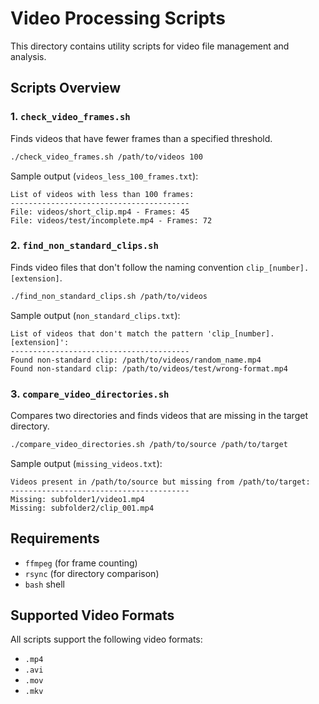 # Video Processing Scripts

This directory contains utility scripts for video file management and analysis.

## Scripts Overview

### 1. `check_video_frames.sh`
Finds videos that have fewer frames than a specified threshold.

```bash
./check_video_frames.sh /path/to/videos 100
```

Sample output (`videos_less_100_frames.txt`):
```
List of videos with less than 100 frames:
----------------------------------------
File: videos/short_clip.mp4 - Frames: 45
File: videos/test/incomplete.mp4 - Frames: 72
```

### 2. `find_non_standard_clips.sh`
Finds video files that don't follow the naming convention `clip_[number].[extension]`.

```bash
./find_non_standard_clips.sh /path/to/videos
```

Sample output (`non_standard_clips.txt`):
```
List of videos that don't match the pattern 'clip_[number].[extension]':
----------------------------------------
Found non-standard clip: /path/to/videos/random_name.mp4
Found non-standard clip: /path/to/videos/test/wrong-format.mp4
```

### 3. `compare_video_directories.sh`
Compares two directories and finds videos that are missing in the target directory.

```bash
./compare_video_directories.sh /path/to/source /path/to/target
```

Sample output (`missing_videos.txt`):
```
Videos present in /path/to/source but missing from /path/to/target:
----------------------------------------
Missing: subfolder1/video1.mp4
Missing: subfolder2/clip_001.mp4
```

## Requirements

- `ffmpeg` (for frame counting)
- `rsync` (for directory comparison)
- `bash` shell

## Supported Video Formats

All scripts support the following video formats:
- `.mp4`
- `.avi`
- `.mov`
- `.mkv` 